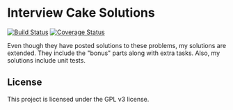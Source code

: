 # Interview Cake Solutions

[![Build Status](https://github.com/theonlypwner/interviewcake/actions/workflows/test.yml/badge.svg?branch=master)](https://github.com/theonlypwner/interviewcake/actions/workflows/test.yml)
[![Coverage Status](https://coveralls.io/repos/github/theonlypwner/interviewcake/badge.svg)](https://coveralls.io/github/theonlypwner/interviewcake)

Even though they have posted solutions to these problems, my solutions are extended.
They include the "bonus" parts along with extra tasks. Also, my solutions include unit tests.

## License

This project is licensed under the GPL v3 license.
